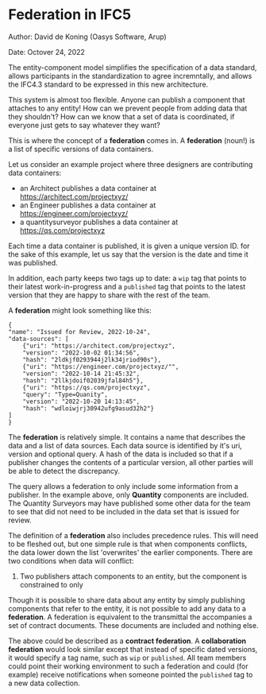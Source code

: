 # Federation in IFC5

Author: David de Koning (Oasys Software, Arup)

Date: Octover 24, 2022

The entity-component model simplifies the specification of a data standard, allows participants in the standardization to agree incremntally, and allows the IFC4.3 standard to be expressed in this new architecture.

This system is almost too flexible. Anyone can publish a component that attaches to any entity! How can we prevent people from adding data that they shouldn't? How can we know that a set of data is coordinated, if everyone just gets to say whatever they want?

This is where the concept of a **federation** comes in. A **federation** (noun!) is a list of specific versions of data containers.

Let us consider an example project where three designers are contributing data containers:

- an Architect publishes a data container at https://architect.com/projectxyz/
- an Engineer publishes a data container at https://engineer.com/projectxyz/
- a quantitysurveyor publishes a data container at https://qs.com/projectxyz

Each time a data container is published, it is given a unique version ID. for the sake of this example, let us say that the version is the date and time it was published.

In addition, each party keeps two tags up to date: a `wip` tag that points to their latest work-in-progress and a `published` tag that points to the latest version that they are happy to share with the rest of the team.

A **federation** might look something like this:

```
{
"name": "Issued for Review, 2022-10-24",
"data-sources": [
	{"uri": "https://architect.com/projectxyz",
	"version": "2022-10-02 01:34:56",
	"hash": "2ldkjf0293944j2lk34jriod90s"},
	{"uri": "https://engineer.com/projectxyz/"",
	"version": "2022-10-14 21:45:32",
	"hash": "2llkjdoif02039jfal84h5"},
	{"uri": "https://qs.com/projectxyz",
	"query": "Type=Quanity",
	"version": "2022-10-20 14:13:45",
	"hash": "wdloiwjrj30942ufg9asud32h2"}
]
}
```

The **federation** is relatively simple. It contains a name that describes the data and a list of data sources. Each data source is identified by it's uri, version and optional query. A hash of the data is included so that if a publisher changes the contents of a particular version, all other parties will be able to detect the discrepancy.

The query allows a federation to only include some information from a publisher. In the example above, only **Quantity** components are included. The Quantity Surveyors may have published some other data for the team to see that did not need to be included in the data set that is issued for review.

The definition of a **federation** also includes precedence rules. This will need to be fleshed out, but one simple rule is that when components conflicts, the data lower down the list 'overwrites' the earlier components. There are two conditions when data will conflict:

1. Two publishers attach components to an entity, but the component is constrained to only 

Though it is possible to share data about any entity by simply publishing components that refer to the entity, it is not possible to add any data to a **federation**. A federation is equivalent to the transmittal the accompanies a set of contract documents. These documents are included and nothing else.

The above could be described as a **contract federation**. A **collaboration federation** would look similar except that instead of specific dated versions, it would specify a tag name, such as `wip` or `published`. All team members could point their working environment to such a federation and could (for example) receive notifications when someone pointed the `published` tag to a new data collection.